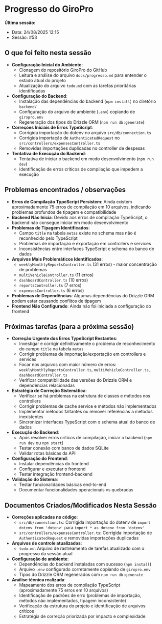 # Progresso do GiroPro

**Última sessão:**
- Data: 24/08/2025 12:15
- Sessão: #53

## O que foi feito nesta sessão
- **Configuração Inicial do Ambiente**:
  - Clonagem do repositório GiroPro do GitHub
  - Leitura e análise do arquivo `docs/progresso.md` para entender o estado atual do projeto
  - Atualização do arquivo `todo.md` com as tarefas prioritárias identificadas
- **Configuração do Backend**:
  - Instalação das dependências do backend (`npm install`) no diretório `backend/`
  - Configuração do arquivo de ambiente (`.env`) copiando de `giropro.env`
  - Regeneração dos tipos do Drizzle ORM (`npm run db:generate`)
- **Correções Iniciais de Erros TypeScript**:
  - Corrigida importação do dotenv no arquivo `src/db/connection.ts`
  - Corrigida importação de `AuthenticatedRequest` no `src/controllers/expensesController.ts`
  - Removidas importações duplicadas no controller de despesas
- **Tentativa de Execução do Backend**:
  - Tentativa de iniciar o backend em modo desenvolvimento (`npm run dev`)
  - Identificação de erros críticos de compilação que impedem a execução

## Problemas encontrados / observações
- **Erros de Compilação TypeScript Persistem**: Ainda existem aproximadamente 75 erros de compilação em 10 arquivos, indicando problemas profundos de tipagem e compatibilidade
- **Backend Não Inicia**: Devido aos erros de compilação TypeScript, o backend não consegue iniciar em modo desenvolvimento
- **Problemas de Tipagem Identificados**:
  - Campo `title` na tabela `metas` existe no schema mas não é reconhecido pelo TypeScript
  - Problemas de importação e exportação em controllers e services
  - Inconsistências entre interfaces TypeScript e schema do banco de dados
- **Arquivos Mais Problemáticos Identificados**:
  - `weeklyMonthlyReportsController.ts` (31 erros) - maior concentração de problemas
  - `multiVehicleController.ts` (11 erros)
  - `dashboardController.ts` (10 erros)
  - `reportsController.ts` (7 erros)
  - `expensesController.ts` (6 erros)
- **Problemas de Dependências**: Algumas dependências do Drizzle ORM podem estar causando conflitos de tipagem
- **Frontend Não Configurado**: Ainda não foi iniciada a configuração do frontend

## Próximas tarefas (para a próxima sessão)
- **Correção Urgente dos Erros TypeScript Restantes**:
  - Investigar e corrigir definitivamente o problema de reconhecimento do campo `title` na tabela `metas`
  - Corrigir problemas de importação/exportação em controllers e services
  - Focar nos arquivos com maior número de erros: `weeklyMonthlyReportsController.ts`, `multiVehicleController.ts`, `dashboardController.ts`
  - Verificar compatibilidade das versões do Drizzle ORM e dependências relacionadas
- **Estratégia de Correção Sistemática**:
  - Verificar se há problemas na estrutura de classes e métodos nos controllers
  - Corrigir problemas de cache service e métodos não implementados
  - Implementar métodos faltantes ou remover referências a métodos inexistentes
  - Sincronizar interfaces TypeScript com o schema atual do banco de dados
- **Execução do Backend**:
  - Após resolver erros críticos de compilação, iniciar o backend (`npm run dev` ou `npm start`)
  - Testar conexão com banco de dados SQLite
  - Validar rotas básicas da API
- **Configuração do Frontend**:
  - Instalar dependências do frontend
  - Configurar e executar o frontend
  - Testar integração frontend-backend
- **Validação do Sistema**:
  - Testar funcionalidades básicas end-to-end
  - Documentar funcionalidades operacionais vs quebradas

## Documentos Criados/Modificados Nesta Sessão
- **Correções aplicadas no código**:
  - `src/db/connection.ts`: Corrigida importação do dotenv de `import dotenv from 'dotenv'` para `import * as dotenv from 'dotenv'`
  - `src/controllers/expensesController.ts`: Corrigida importação de `AuthenticatedRequest` e removidas importações duplicadas
- **Arquivos de controle atualizados**:
  - `todo.md`: Arquivo de rastreamento de tarefas atualizado com o progresso da sessão atual
- **Configuração de ambiente**:
  - Dependências do backend instaladas com sucesso (`npm install`)
  - Arquivo `.env` configurado corretamente copiando de `giropro.env`
  - Tipos do Drizzle ORM regenerados com `npm run db:generate`
- **Análise técnica realizada**:
  - Mapeamento dos erros de compilação TypeScript (aproximadamente 75 erros em 10 arquivos)
  - Identificação de padrões de erro (problemas de importação, métodos não implementados, tipagem inconsistente)
  - Verificação da estrutura do projeto e identificação de arquivos críticos
  - Estratégia de correção priorizada por impacto e complexidade

